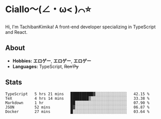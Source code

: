 # Ciallo～(∠・ω< )⌒⭐️

Hi, I'm TachibanKimika! A front-end developer specializing in TypeScript and React.

## About
- **Hobbies:** **エロゲー**, **エロゲー**, **エロゲー**
- **Languages:** TypeScript, ~~Ren’Py~~

## Stats
<!--START_SECTION:waka-->

```text
TypeScript   5 hrs 21 mins   ██████████▓░░░░░░░░░░░░░░   42.15 %
TeX          4 hrs 14 mins   ████████▒░░░░░░░░░░░░░░░░   33.38 %
Markdown     1 hr            ██░░░░░░░░░░░░░░░░░░░░░░░   07.90 %
JSON         52 mins         █▓░░░░░░░░░░░░░░░░░░░░░░░   06.87 %
Docker       27 mins         █░░░░░░░░░░░░░░░░░░░░░░░░   03.64 %
```

<!--END_SECTION:waka-->

<!-- ![Metrics](https://metrics.lecoq.io/TachibanaKimika?template=classic&base.activity=0&base.community=0&base.repositories=0&languages=1&isocalendar=1&isocalendar.duration=half-year&languages.limit=8&languages.sections=most-used&languages.colors=github&languages.threshold=0%25&languages.indepth=false&languages.recent.load=300&languages.recent.days=14&config.timezone=Asia%2FShanghai)
 -->
